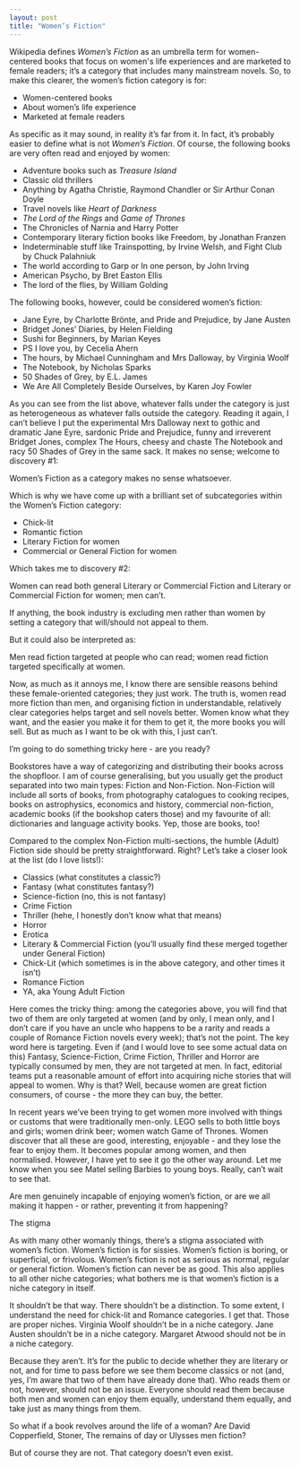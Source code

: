 ```yaml
---
layout: post
title: "Women’s Fiction"
---
```


Wikipedia defines _Women’s Fiction_ as an umbrella term for women-centered books that focus on women's life experiences and are marketed to female readers; it’s a category that includes many mainstream novels. So, to make this clearer, the women’s fiction category is for:

- Women-centered books
- About women’s life experience
- Marketed at female readers

As specific as it may sound, in reality it’s far from it. In fact, it’s probably easier to define what is not _Women’s Fiction_. Of course, the following books are very often read and enjoyed by women:

- Adventure books such as _Treasure Island_
- Classic old thrillers
- Anything by Agatha Christie, Raymond Chandler or Sir Arthur Conan Doyle
- Travel novels like _Heart of Darkness_
- _The Lord of the Rings_ and _Game of Thrones_
- The Chronicles of Narnia and Harry Potter
- Contemporary literary fiction books like Freedom, by Jonathan Franzen
- Indeterminable stuff like Trainspotting, by Irvine Welsh, and Fight Club by Chuck Palahniuk
- The world according to Garp or In one person, by John Irving
- American Psycho, by Bret Easton Ellis
- The lord of the flies, by William Golding

The following books, however, could be considered women’s fiction:

- Jane Eyre, by Charlotte Brönte, and Pride and Prejudice, by Jane Austen
- Bridget Jones’ Diaries, by Helen Fielding
- Sushi for Beginners, by Marian Keyes
- PS I love you, by Cecelia Ahern
- The hours, by Michael Cunningham and Mrs Dalloway, by Virginia Woolf
- The Notebook, by Nicholas Sparks
- 50 Shades of Grey, by E.L. James
- We Are All Completely Beside Ourselves, by Karen Joy Fowler

As you can see from the list above, whatever falls under the category is just as heterogeneous as whatever falls outside the category. Reading it again, I can’t believe I put the experimental Mrs Dalloway next to gothic and dramatic Jane Eyre, sardonic Pride and Prejudice, funny and irreverent Bridget Jones, complex The Hours, cheesy and chaste The Notebook and racy 50 Shades of Grey in the same sack. It makes no sense; welcome to discovery #1:

Women’s Fiction as a category makes no sense whatsoever.

Which is why we have come up with a brilliant set of subcategories within the Women’s Fiction category:

- Chick-lit
- Romantic fiction
- Literary Fiction for women
- Commercial or General Fiction for women

Which takes me to discovery #2:

Women can read both general Literary or Commercial Fiction and Literary or Commercial Fiction for women; men can’t.

If anything, the book industry is excluding men rather than women by setting a category that will/should not appeal to them.

But it could also be interpreted as:

Men read fiction targeted at people who can read; women read fiction targeted specifically at women.

Now, as much as it annoys me, I know there are sensible reasons behind these female-oriented categories; they just work. The truth is, women read more fiction than men, and organising fiction in understandable, relatively clear categories helps target and sell novels better. Women know what they want, and the easier you make it for them to get it, the more books you will sell. But as much as I want to be ok with this, I just can’t.

I’m going to do something tricky here - are you ready?

Bookstores have a way of categorizing and distributing their books across the shopfloor. I am of course generalising, but you usually get the product separated into two main types: Fiction and Non-Fiction. Non-Fiction will include all sorts of books, from photography catalogues to cooking recipes, books on astrophysics, economics and history, commercial non-fiction, academic books (if the bookshop caters those) and my favourite of all: dictionaries and language activity books. Yep, those are books, too!

Compared to the complex Non-Fiction multi-sections, the humble (Adult) Fiction side should be pretty straightforward. Right? Let’s take a closer look at the list (do I love lists!):

- Classics (what constitutes a classic?)
- Fantasy (what constitutes fantasy?)
- Science-fiction (no, this is not fantasy)
- Crime Fiction
- Thriller (hehe, I honestly don’t know what that means)
- Horror
- Erotica
- Literary & Commercial Fiction (you’ll usually find these merged together under General Fiction)
- Chick-Lit (which sometimes is in the above category, and other times it isn’t)
- Romance Fiction
- YA, aka Young Adult Fiction

Here comes the tricky thing: among the categories above, you will find that two of them are only targeted at women (and by only, I mean only, and I don’t care if you have an uncle who happens to be a rarity and reads a couple of Romance Fiction novels every week); that’s not the point. The key word here is targeting. Even if (and I would love to see some actual data on this) Fantasy, Science-Fiction, Crime Fiction, Thriller and Horror are typically consumed by men, they are not targeted at men. In fact, editorial teams put a reasonable amount of effort into acquiring niche stories that will appeal to women. Why is that? Well, because women are great fiction consumers, of course - the more they can buy, the better.

In recent years we’ve been trying to get women more involved with things or customs that were traditionally men-only. LEGO sells to both little boys and girls; women drink beer; women watch Game of Thrones. Women discover that all these are good, interesting, enjoyable - and they lose the fear to enjoy them. It becomes popular among women, and then normalised. However, I have yet to see it go the other way around. Let me know when you see Matel selling Barbies to young boys. Really, can’t wait to see that.

Are men genuinely incapable of enjoying women’s fiction, or are we all making it happen - or rather, preventing it from happening?

The stigma

As with many other womanly things, there’s a stigma associated with women’s fiction. Women’s fiction is for sissies. Women’s fiction is boring, or superficial, or frivolous. Women’s fiction is not as serious as normal, regular or general fiction. Women’s fiction can never be as good. This also applies to all other niche categories; what bothers me is that women’s fiction is a niche category in itself.

It shouldn’t be that way. There shouldn’t be a distinction. To some extent, I understand the need for chick-lit and Romance categories. I get that. Those are proper niches. Virginia Woolf shouldn’t be in a niche category. Jane Austen shouldn’t be in a niche category. Margaret Atwood should not be in a niche category.

Because they aren’t. It’s for the public to decide whether they are literary or not, and for time to pass before we see them become classics or not (and, yes, I’m aware that two of them have already done that). Who reads them or not, however, should not be an issue. Everyone should read them because both men and women can enjoy them equally, understand them equally, and take just as many things from them.

So what if a book revolves around the life of a woman? Are David Copperfield, Stoner, The remains of day or Ulysses men fiction?

But of course they are not. That category doesn’t even exist.
